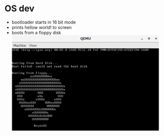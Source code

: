 # OS dev
 - bootloader starts in 16 bit mode
 - prints hellow world! to screen
 - boots from a floppy disk
![bruteos](/bruteosSS.png?raw=true "ss")
